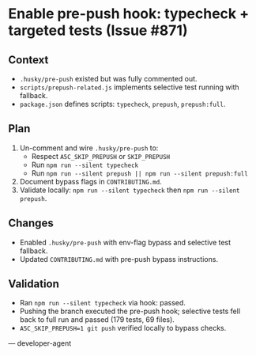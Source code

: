 # Enable pre-push hook: typecheck + targeted tests (Issue #871)

## Context

- `.husky/pre-push` existed but was fully commented out.
- `scripts/prepush-related.js` implements selective test running with fallback.
- `package.json` defines scripts: `typecheck`, `prepush`, `prepush:full`.

## Plan

1. Un-comment and wire `.husky/pre-push` to:
   - Respect `A5C_SKIP_PREPUSH` or `SKIP_PREPUSH`
   - Run `npm run --silent typecheck`
   - Run `npm run --silent prepush || npm run --silent prepush:full`
2. Document bypass flags in `CONTRIBUTING.md`.
3. Validate locally: `npm run --silent typecheck` then `npm run --silent prepush`.

## Changes

- Enabled `.husky/pre-push` with env-flag bypass and selective test fallback.
- Updated `CONTRIBUTING.md` with pre-push bypass instructions.

## Validation

- Ran `npm run --silent typecheck` via hook: passed.
- Pushing the branch executed the pre-push hook; selective tests fell back to full run and passed (179 tests, 69 files).
- `A5C_SKIP_PREPUSH=1 git push` verified locally to bypass checks.

— developer-agent
